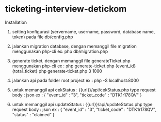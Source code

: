 # ticketing-interview-detickom

Installation

1. setting konfigurasi (servername, username, password, database name, token) pada file db/config.php

2. jalankan migration database, dengan memanggil file migration menggunakan php-cli
    ex: php db/migration.php
    
3. generate ticket, dengan memanggil file generateTicket.php menggunakan php-cli
    ex : php generate-ticket.php {event_id} {total_ticket}
         php generate-ticket.php 3 1000
         
4. jalankan api pada folder root project
    ex :  php -S localhost:8000 

5. untuk memanggil api cekStatus : {{url}}/api/cekStatus.php 
  type request body : json
  ex :
  {
    "event_id" : "3",
    "ticket_code" : "DTK1r178QV"
  }
  
 5. untuk memanggil api updateStatus : {{url}}/api/updateStatus.php 
  type request body : json
  ex :
  {
      "event_id" : "3",
      "ticket_code" : "DTK1r178QV",
      "status" : "claimed"
  }
